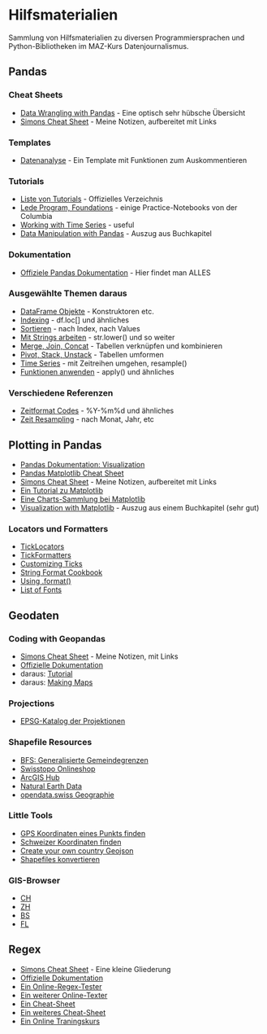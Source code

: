 # Hilfsmaterialien

Sammlung von Hilfsmaterialien zu diversen Programmiersprachen und Python-Bibliotheken im MAZ-Kurs Datenjournalismus.

## Pandas

### Cheat Sheets
- [Data Wrangling with Pandas](Pandas_Cheat_Sheet.pdf) - Eine optisch sehr hübsche Übersicht
- [Simons Cheat Sheet](pandas.md) - Meine Notizen, aufbereitet mit Links

### Templates
- [Datenanalyse](templates/Template%20Analyse.ipynb) - Ein Template mit Funktionen zum Auskommentieren

### Tutorials
- [Liste von Tutorials](https://pandas.pydata.org/pandas-docs/stable/tutorials.html) - Offizielles Verzeichnis
- [Lede Program, Foundations](http://www.jonathansoma.com/lede/foundations-2017/) - einige Practice-Notebooks von der Columbia
- [Working with Time Series](https://jakevdp.github.io/PythonDataScienceHandbook/03.11-working-with-time-series.html) - useful
- [Data Manipulation with Pandas](https://jakevdp.github.io/PythonDataScienceHandbook/03.00-introduction-to-pandas.html) - Auszug aus Buchkapitel

### Dokumentation
- [Offiziele Pandas Dokumentation](https://pandas.pydata.org/pandas-docs/stable/index.html) - Hier findet man ALLES

### Ausgewählte Themen daraus
- [DataFrame Objekte](https://pandas.pydata.org/pandas-docs/stable/dsintro.html#dataframe) - Konstruktoren etc.
- [Indexing](https://pandas.pydata.org/pandas-docs/stable/indexing.html) - df.loc[] und ähnliches
- [Sortieren](https://pandas.pydata.org/pandas-docs/stable/basics.html#sorting) - nach Index, nach Values
- [Mit Strings arbeiten](https://pandas.pydata.org/pandas-docs/stable/text.html) - str.lower() und so weiter
- [Merge, Join, Concat](https://pandas.pydata.org/pandas-docs/stable/merging.html) - Tabellen verknüpfen und kombinieren
- [Pivot, Stack, Unstack](https://pandas.pydata.org/pandas-docs/stable/reshaping.html) - Tabellen umformen
- [Time Series](https://pandas.pydata.org/pandas-docs/stable/timeseries.html) - mit Zeitreihen umgehen, resample()
- [Funktionen anwenden](https://pandas.pydata.org/pandas-docs/stable/basics.html#function-application) - apply() und ähnliches

### Verschiedene Referenzen
- [Zeitformat Codes](http://strftime.org/.) - %Y-%m%d und ähnliches
- [Zeit Resampling](https://stackoverflow.com/questions/17001389/pandas-resample-documentation/17001474#17001474) - nach Monat, Jahr, etc

## Plotting in Pandas
- [Pandas Dokumentation: Visualization](https://pandas.pydata.org/pandas-docs/stable/visualization.html)
- [Pandas Matplotlib Cheat Sheet](Python_Matplotlib_Cheat_Sheet.pdf)
- [Simons Cheat Sheet](plotting.md) - Meine Notizen, aufbereitet mit Links
- [Ein Tutorial zu Matplotlib](http://pbpython.com/effective-matplotlib.html)
- [Eine Charts-Sammlung bei Matplotlib](https://matplotlib.org/gallery.html)
- [Visualization with Matplotlib](https://jakevdp.github.io/PythonDataScienceHandbook/04.00-introduction-to-matplotlib.html) - Auszug aus einem Buchkapitel (sehr gut)

### Locators und Formatters
- [TickLocators](https://matplotlib.org/examples/ticks_and_spines/tick-locators.html)
- [TickFormatters](https://matplotlib.org/gallery/ticks_and_spines/tick-formatters.html)
- [Customizing Ticks](https://jakevdp.github.io/PythonDataScienceHandbook/04.10-customizing-ticks.html)
- [String Format Cookbook](https://mkaz.blog/code/python-string-format-cookbook/)
- [Using .format()](https://pyformat.info/)
- [List of Fonts](http://jonathansoma.com/lede/data-studio/matplotlib/list-all-fonts-available-in-matplotlib-plus-samples/)

## Geodaten

### Coding with Geopandas
- [Simons Cheat Sheet](geopandas.md) - Meine Notizen, mit Links
- [Offizielle Dokumentation](http://geopandas.org/)
- daraus: [Tutorial](https://geopandas.org/getting_started/introduction.html)
- daraus: [Making Maps](http://geopandas.org/mapping.html)

### Projections
- [EPSG-Katalog der Projektionen](https://epsg.io/)

### Shapefile Resources
- [BFS: Generalisierte Gemeindegrenzen](https://www.bfs.admin.ch/bfs/de/home/dienstleistungen/geostat/geodaten-bundesstatistik/administrative-grenzen/generalisierte-gemeindegrenzen.html)
- [Swisstopo Onlineshop](https://shop.swisstopo.admin.ch/de/products/swisstopo_products/free_geodata)
- [ArcGIS Hub](https://hub.arcgis.com/search)
- [Natural Earth Data](http://www.naturalearthdata.com/downloads)
- [opendata.swiss Geographie](https://opendata.swiss/de/group/geography)

### Little Tools
- [GPS Koordinaten eines Punkts finden](https://www.gps-coordinates.net/)
- [Schweizer Koordinaten finden](https://tools.retorte.ch/map/?swissgrid=2616777,1157680)
- [Create your own country Geojson](https://geojson-maps.ash.ms/)
- [Shapefiles konvertieren](https://mygeodata.cloud/converter/shp-to-geojson)

### GIS-Browser
- [CH](https://map.geo.admin.ch)
- [ZH](http://maps.zh.ch/?topic=AVfarbigZH&amp;showtab=ogddownload)
- [BS](https://shop.geo.bs.ch/)
- [FL](https://service.geo.llv.li/)


## Regex
- [Simons Cheat Sheet](regex.md) - Eine kleine Gliederung
- [Offizielle Dokumentation](https://docs.python.org/3/library/re.html)
- [Ein Online-Regex-Tester](https://pythex.org/)
- [Ein weiterer Online-Texter](https://regex101.com/)
- [Ein Cheat-Sheet](https://www.dataquest.io/blog/large_files/python-regular-expressions-cheat-sheet.pdf)
- [Ein weiteres Cheat-Sheet](https://www.shortcutfoo.com/app/dojos/python-regex/cheatsheet)
- [Ein Online Traningskurs](https://www.shortcutfoo.com/app/dojos/python-regex/learn)

